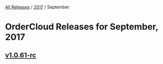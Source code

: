 [All Releases](../../README.md) / [2017](../README.md) / September

# OrderCloud Releases for September, 2017

## [v1.0.61-rc](v61.md)

